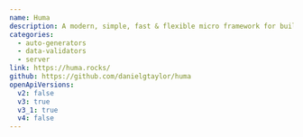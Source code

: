 ```yaml
---
name: Huma
description: A modern, simple, fast & flexible micro framework for building HTTP REST/RPC APIs in Go backed by OpenAPI 3 and JSON Schema.
categories:
  - auto-generators
  - data-validators
  - server
link: https://huma.rocks/
github: https://github.com/danielgtaylor/huma
openApiVersions:
  v2: false
  v3: true
  v3_1: true
  v4: false
---
```

